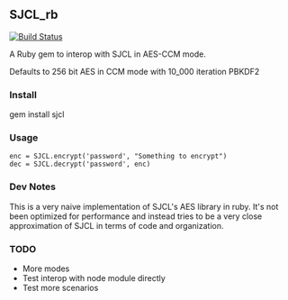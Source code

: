 ## SJCL_rb
[![Build Status](https://secure.travis-ci.org/mdp/sjcl_rb.png)](http://travis-ci.org/mdp/sjcl_rb)

A Ruby gem to interop with SJCL in AES-CCM mode.

Defaults to 256 bit AES in CCM mode with 10_000 iteration PBKDF2

### Install

gem install sjcl

### Usage

    enc = SJCL.encrypt('password', "Something to encrypt")
    dec = SJCL.decrypt('password', enc)

### Dev Notes

This is a very naive implementation of SJCL's AES library in ruby.
It's not been optimized for performance and instead tries to be a very
close approximation of SJCL in terms of code and organization.

### TODO

- More modes
- Test interop with node module directly
- Test more scenarios
